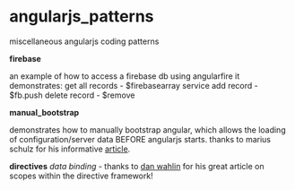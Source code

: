 # angularjs_patterns
miscellaneous angularjs coding patterns

<strong>firebase</strong>

an example of how to access a firebase db using angularfire 
  it demonstrates:
    get all records - $firebasearray service
    add record - $fb.push
    delete record - $remove

<strong>manual_bootstrap</strong>

  demonstrates how to manually bootstrap angular, which allows the loading of configuration/server data BEFORE angularjs starts.
  thanks to marius schulz for his informative <a href='https://blog.mariusschulz.com/2014/10/22/asynchronously-bootstrapping-angularjs-applications-with-server-side-data'>article</a>. 

<strong>directives</strong>
  <i>data binding</i> - thanks to <a href="http://weblogs.asp.net/dwahlin/creating-custom-angularjs-directives-part-2-isolate-scope"> dan wahlin</a> for his great article on scopes within the directive framework!
  
